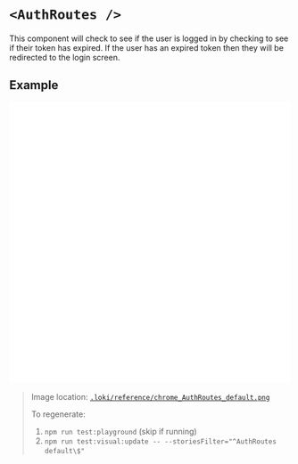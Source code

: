 # `<AuthRoutes />`

This component will check to see if the user is logged in by checking to see if their token has expired. If the user has an expired token then they will be redirected to the login screen.

## Example

![AuthRoutes](../../../.loki/reference/chrome_AuthRoutes_default.png)

> Image location: [`.loki/reference/chrome_AuthRoutes_default.png`](../../../.loki/reference/chrome_AuthRoutes_default.png)
>
> To regenerate:
>
> 1. `npm run test:playground` (skip if running)
> 1. `npm run test:visual:update -- --storiesFilter="^AuthRoutes default\$"`
